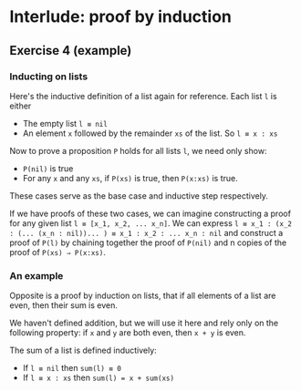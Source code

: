 # Interlude: proof by induction

## Exercise 4 (example)

### Inducting on lists

Here's the inductive definition of a list again for reference. Each list `l` is either
- The empty list `l ≡ nil`
- An element `x` followed by the remainder `xs` of the list. So `l ≡ x : xs`

Now to prove a proposition `P` holds for all lists `l`, we need only show:
- `P(nil)` is true
- For any `x` and any `xs`, if `P(xs)` is true, then `P(x:xs)` is true.

These cases serve as the base case and inductive step respectively.

If we have proofs of these two cases, we can imagine constructing a proof for any given list `l ≡ [x_1, x_2, ... x_n]`.
We can express `l ≡ x_1 : (x_2 : (... (x_n : nil))... ) ≡ x_1 : x_2 : ... x_n : nil` and construct a proof of `P(l)` by
chaining together the proof of `P(nil)` and n copies of the proof of `P(xs) ⇒ P(x:xs)`.

### An example

Opposite is a proof by induction on lists, that if all elements of a list are even, then their sum is even.

We haven't defined addition, but we will use it here and rely only on the following property: if `x` and `y` are both
even, then `x + y` is even.

The sum of a list is defined inductively:
- If `l ≡ nil` then `sum(l) ≡ 0`
- If `l ≡ x : xs` then `sum(l) = x + sum(xs)`
